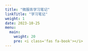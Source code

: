 ```yaml
---
title: "微服务学习笔记"
linkTitle: "学习笔记"
weight: 1
date: 2023-10-25
menu:
  main:
    weight: 20
    pre: <i class='fas fa-book'></i>
---
```




